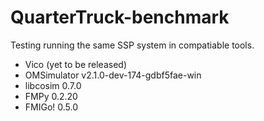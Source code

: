 # QuarterTruck-benchmark

Testing running the same SSP system in compatiable tools.

* Vico (yet to be released)
* OMSimulator v2.1.0-dev-174-gdbf5fae-win
* libcosim 0.7.0
* FMPy 0.2.20
* FMIGo! 0.5.0
